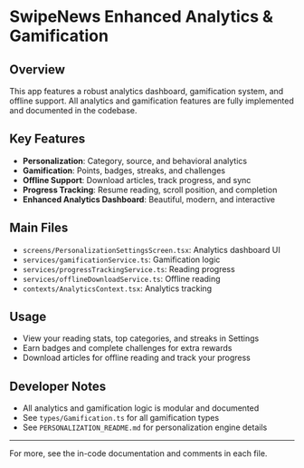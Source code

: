 # SwipeNews Enhanced Analytics & Gamification

## Overview
This app features a robust analytics dashboard, gamification system, and offline support. All analytics and gamification features are fully implemented and documented in the codebase.

## Key Features
- **Personalization**: Category, source, and behavioral analytics
- **Gamification**: Points, badges, streaks, and challenges
- **Offline Support**: Download articles, track progress, and sync
- **Progress Tracking**: Resume reading, scroll position, and completion
- **Enhanced Analytics Dashboard**: Beautiful, modern, and interactive

## Main Files
- `screens/PersonalizationSettingsScreen.tsx`: Analytics dashboard UI
- `services/gamificationService.ts`: Gamification logic
- `services/progressTrackingService.ts`: Reading progress
- `services/offlineDownloadService.ts`: Offline reading
- `contexts/AnalyticsContext.tsx`: Analytics tracking

## Usage
- View your reading stats, top categories, and streaks in Settings
- Earn badges and complete challenges for extra rewards
- Download articles for offline reading and track your progress

## Developer Notes
- All analytics and gamification logic is modular and documented
- See `types/Gamification.ts` for all gamification types
- See `PERSONALIZATION_README.md` for personalization engine details

---
For more, see the in-code documentation and comments in each file.
